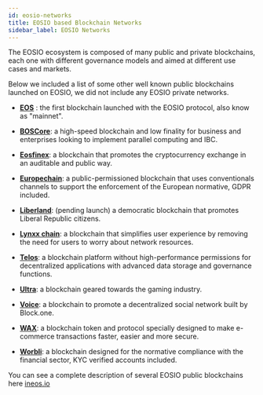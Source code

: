 ```yaml
---
id: eosio-networks
title: EOSIO based Blockchain Networks
sidebar_label: EOSIO Networks
---
```


The EOSIO ecosystem is composed of many public and private blockchains, each one with different governance models and aimed at different use cases and markets.

Below we included a list of some other well known public blockchains launched on EOSIO, we did not include any EOSIO private networks.


- [**EOS**](https://bloks.io/) : the first blockchain launched with the EOSIO protocol, also know as "mainnet".

- [**BOSCore**](https://boscore.io/): a high-speed blockchain and low finality for business and enterprises looking to implement parallel computing and IBC.

- [**Eosfinex**](https://www.eosfinex.com/): a blockchain that promotes the cryptocurrency exchange in an auditable and public way.

- [**Europechain**](https://europechain.io/): a public-permissioned blockchain that uses conventionals channels to support the enforcement of the European normative, GDPR included.

- [**Liberland**](https://liberland.org/): (pending launch) a democratic blockchain that promotes Liberal Republic citizens.

- [**Lynxx chain**](https://www.lynxwallet.io/): a blockchain that simplifies user experience by removing the need for users to worry about network resources.

- [**Telos**](https://www.telos.net/): a blockchain platform without high-performance permissions for decentralized applications with advanced data storage and governance functions.

- [**Ultra**](https://ultra.io/): a blockchain geared towards the gaming industry.

- [**Voice**](https://voice.com/): a blockchain to promote a decentralized social network built by Block.one.

- [**WAX**](https://wax.io/): a blockchain token and protocol specially designed to make e-commerce transactions faster, easier and more secure.

- [**Worbli**](https://worbli.io/): a blockchain designed for the normative compliance with the financial sector, KYC verified accounts included.


You can see a complete description of several EOSIO public blockchains here [ineos.io](https://ineos.io/)
